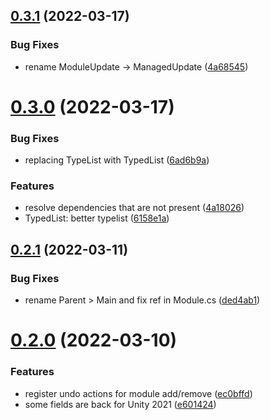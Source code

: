 ## [0.3.1](https://github.com/twistapps/modula/compare/0.3.0...0.3.1) (2022-03-17)


### Bug Fixes

* rename ModuleUpdate -> ManagedUpdate ([4a68545](https://github.com/twistapps/modula/commit/4a68545d40c59136899990da893f4ca896d16cfb))

# [0.3.0](https://github.com/twistapps/modula/compare/0.2.1...0.3.0) (2022-03-17)


### Bug Fixes

* replacing TypeList with TypedList ([6ad6b9a](https://github.com/twistapps/modula/commit/6ad6b9adca158e938c942593fbc671bce547feb7))


### Features

* resolve dependencies that are not present ([4a18026](https://github.com/twistapps/modula/commit/4a180261de4c14625fad52b817f5799047990f79))
* TypedList: better typelist ([6158e1a](https://github.com/twistapps/modula/commit/6158e1a30eedae14ec0544fa30d4381b4f625860))

## [0.2.1](https://github.com/twistapps/modula/compare/0.2.0...0.2.1) (2022-03-11)


### Bug Fixes

* rename Parent > Main and fix ref in Module.cs ([ded4ab1](https://github.com/twistapps/modula/commit/ded4ab1ee49aa9e690a44a833d09929903a8b0f1))

# [0.2.0](https://github.com/twistapps/modula/compare/v0.1.0...0.2.0) (2022-03-10)


### Features

* register undo actions for module add/remove ([ec0bffd](https://github.com/twistapps/modula/commit/ec0bffdd746427b34fc37ac17b9cfc8f4244486b))
* some fields are back for Unity 2021 ([e601424](https://github.com/twistapps/modula/commit/e601424c9745c078d61438811c4349fc6d8601cf))
